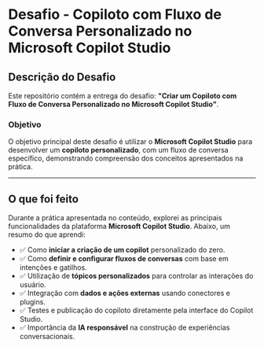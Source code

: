 # Desafio - Copiloto com Fluxo de Conversa Personalizado no Microsoft Copilot Studio

## Descrição do Desafio

Este repositório contém a entrega do desafio: **"Criar um Copiloto com Fluxo de Conversa Personalizado no Microsoft Copilot Studio"**.

### Objetivo

O objetivo principal deste desafio é utilizar o **Microsoft Copilot Studio** para desenvolver um **copiloto personalizado**, com um fluxo de conversa específico, demonstrando compreensão dos conceitos apresentados na prática.

---

## O que foi feito

Durante a prática apresentada no conteúdo, explorei as principais funcionalidades da plataforma **Microsoft Copilot Studio**. Abaixo, um resumo do que aprendi:

- ✅ Como **iniciar a criação de um copilot** personalizado do zero.
- ✅ Como **definir e configurar fluxos de conversas** com base em intenções e gatilhos.
- ✅ Utilização de **tópicos personalizados** para controlar as interações do usuário.
- ✅ Integração com **dados e ações externas** usando conectores e plugins.
- ✅ Testes e publicação do copiloto diretamente pela interface do Copilot Studio.
- ✅ Importância da **IA responsável** na construção de experiências conversacionais.
